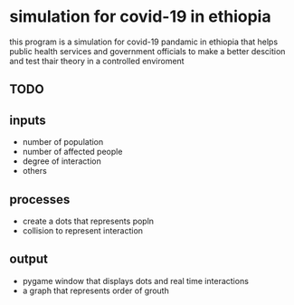 
# simulation for covid-19 in ethiopia


this program is a simulation for covid-19 pandamic in ethiopia
that helps public health services and government officials
to make a better descition and test thair theory in a controlled enviroment


## TODO

inputs
------
* number of population
* number of affected people
* degree of interaction
* others

processes
---------
* create a dots that represents popln
* collision to represent interaction


output
------

* pygame window that displays dots and real time interactions
* a graph that represents order of grouth








